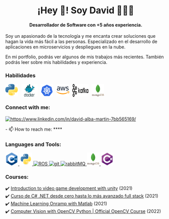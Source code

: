 
# <center>¡Hey 👋! Soy David 👨🏻‍💻 </center>

#### <center>Desarrollador de Software con +5 años experiencia. </center>

Soy un apasionado de la tecnología y me encanta crear soluciones que hagan la vida más fácil a las personas. Especializado en el desarrollo de aplicaciones en microservicios y despliegues en la nube.

En mi portfolio, podrás ver algunos de mis trabajos más recientes. También podrás leer sobre mis habilidades y experiencia.

### Habilidades

<p align="left">
    <img align="center" src="assets/img/Python-icon.png" alt="drawing" height="40px" width="40px" style='margin-right:6px'/>
    <img align="center" src="assets/img/docker-icon.png" alt="drawing" height="40px" width="50px" style='margin-right:6px'/>
    <img align="center" src="assets/img/kubernetes-icon.png" alt="drawing" height="40px" width="40px" style='margin-right:6px'/>
    <img align="center" src="assets/img/aws-icon.png" alt="drawing" height="40px" width="40px" style='margin-right:6px'/>
    <img align="center" src="assets/img/kafka-icon.png" alt="drawing" height="40px" width="50px" style='margin-right:6px'/>
    <img align="center" src="assets/img/mongo-icon.webp" alt="drawing" height="40px" width="40px" style='margin-right:6px'/>
</p>
<h3 align="left">Connect with me:</h3>
<p align="left">
<a href="https://www.linkedin.com/in/david-alba-martin-7bb565169/" target="blank"><img align="center" src="https://raw.githubusercontent.com/rahuldkjain/github-profile-readme-generator/master/src/images/icons/Social/linked-in-alt.svg" alt="https://www.linkedin.com/in/david-alba-martin-7bb565169/" height="40" width="40" /></a>
</p>
- 📫 How to reach me: **<daviid.am28@gmail.com>**
<h3 align="left">Languages and Tools:</h3>
<p align="left">
<a href="https://www.w3schools.com/cpp/" target="_blank" rel="noreferrer"> <img src="https://raw.githubusercontent.com/devicons/devicon/master/icons/cplusplus/cplusplus-original.svg" alt="cplusplus" width="40" height="40"/> </a>
<a href="https://www.python.org" target="_blank" rel="noreferrer"> <img src="https://raw.githubusercontent.com/devicons/devicon/master/icons/python/python-original.svg" alt="python" width="40" height="40"/> </a>
<a href="https://www.ros.org/" rel="noreferrer"> <img src="https://upload.wikimedia.org/wikipedia/commons/b/bb/Ros_logo.svg" alt="ROS" width="40" height="40"/> </a>
<a href="https://git-scm.com/" target="_blank" rel="noreferrer"> <img src="https://www.vectorlogo.zone/logos/git-scm/git-scm-icon.svg" alt="git" width="40" height="40"/> </a>
<a href="https://www.rabbitmq.com" target="_blank" rel="noreferrer"> <img src="https://www.vectorlogo.zone/logos/rabbitmq/rabbitmq-icon.svg" alt="rabbitMQ" width="40" height="40"/> </a>
<a href="https://www.mongodb.com/" target="_blank" rel="noreferrer"> <img src="https://raw.githubusercontent.com/devicons/devicon/master/icons/mongodb/mongodb-original-wordmark.svg" alt="mongodb" width="40" height="40"/> </a>
<a href="https://www.w3schools.com/cs/" target="_blank" rel="noreferrer"> <img src="https://raw.githubusercontent.com/devicons/devicon/master/icons/csharp/csharp-original.svg" alt="csharp" width="40" height="40"/> </a></p>

<h3 align="left">Courses:</h3>

✔️ <a href="https://www.edx.org/es/course/introduction-to-video-game-development-with-unity" target="_blank">Introduction to video game development with unity</a> (2021)  
✔️ <a href="https://www.udemy.com/course/curso-de-c-sharp-net-core-desde-cero/" target="_blank">Curso de C# .NET desde cero hasta lo más avanzado full stack</a> (2021)  
✔️ <a href="https://matlabacademy.mathworks.com/es/details/machine-learning-onramp/machinelearning" target="_blank">Machine Learning Onramp with Matlab</a> (2021)  
✔️ <a href="https://www.udemy.com/course/computer-vision-with-opencv-official-opencv-free-course" target="_blank">Computer Vision with OpenCV Python | Official OpenCV Course</a> (2022)  
